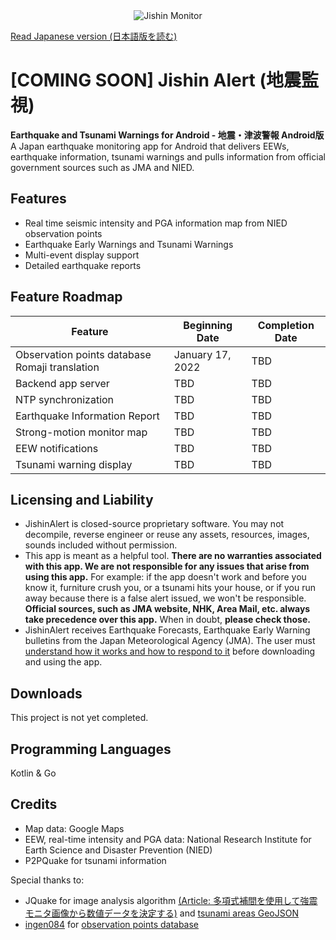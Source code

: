 <div align="center">
<img src="https://raw.githubusercontent.com/jishinmonitor/meta/main/App-Github-Banner.png" alt="Jishin Monitor">
</div>

[Read Japanese version (日本語版を読む)](https://github.com/jishinmonitor/meta/blob/main/README_JP.md)

# [COMING SOON] Jishin Alert (地震監視)
**Earthquake and Tsunami Warnings for Android - 地震・津波警報 Android版**
A Japan earthquake monitoring app for Android that delivers EEWs, earthquake information, tsunami warnings and pulls information from official government sources such as JMA and NIED.

## Features
* Real time seismic intensity and PGA information map from NIED observation points
* Earthquake Early Warnings and Tsunami Warnings
* Multi-event display support
* Detailed earthquake reports

## Feature Roadmap
| Feature | Beginning Date | Completion Date |
|---------|--------------|----------------|
| Observation points database Romaji translation | January 17, 2022 | TBD |
| Backend app server | TBD | TBD |
| NTP synchronization | TBD | TBD |
| Earthquake Information Report | TBD | TBD |
| Strong-motion monitor map | TBD | TBD |
| EEW notifications | TBD | TBD |
| Tsunami warning display | TBD | TBD |

## Licensing and Liability
* JishinAlert is closed-source proprietary software. You may not decompile, reverse engineer or reuse any assets, resources, images, sounds included without permission.
* This app is meant as a helpful tool. **There are no warranties associated with this app. We are not responsible for any issues that arise from using this app.** For example: if the app doesn't work and before you know it, furniture crush you, or a tsunami hits your house, or if you run away because there is a false alert issued, we won't be responsible. **Official sources, such as JMA website, NHK, Area Mail, etc. always take precedence over this app.** When in doubt, **please check those.**
* JishinAlert receives Earthquake Forecasts, Earthquake Early Warning bulletins from the Japan Meteorological Agency (JMA). The user must [understand how it works and how to respond to it](https://www.jma.go.jp/jma/en/Activities/eew.html) before downloading and using the app.

## Downloads
This project is not yet completed.

## Programming Languages
Kotlin & Go

## Credits
* Map data: Google Maps
* EEW, real-time intensity and PGA data: National Research Institute for Earth Science and Disaster Prevention (NIED)
* P2PQuake for tsunami information

Special thanks to:
* JQuake for image analysis algorithm [(Article: 多項式補間を使用して強震モニタ画像から数値データを決定する)](https://qiita.com/NoneType1/items/a4d2cf932e20b56ca444) and [tsunami areas GeoJSON](https://gist.github.com/wolf20482/864da7dd76b31efe55c6a7e025a6e015)
* [ingen084](https://github.com/ingen084) for [observation points database](https://github.com/jishinalert/observation-points)
